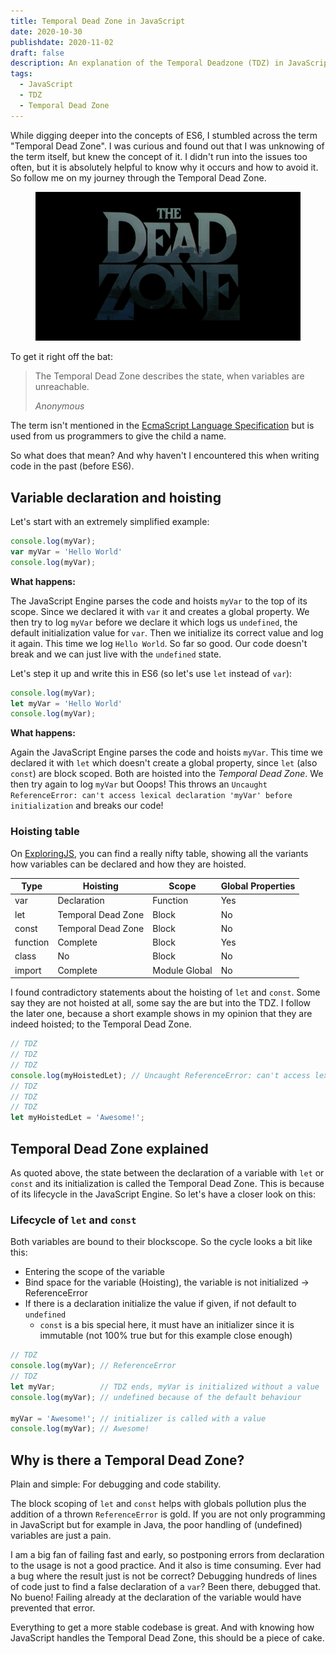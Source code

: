 ```yaml
---
title: Temporal Dead Zone in JavaScript
date: 2020-10-30
publishdate: 2020-11-02
draft: false
description: An explanation of the Temporal Deadzone (TDZ) in JavaScript
tags:
  - JavaScript
  - TDZ
  - Temporal Dead Zone
---
```


While digging deeper into the concepts of ES6, I stumbled across the term "Temporal Dead Zone". I was curious and found out that I was unknowing of the term itself, but knew the concept of it. I didn't run into the issues too often, but it is absolutely helpful to know why it occurs and how to avoid it. So follow me on my journey through the Temporal Dead Zone.
<!-- more -->

<figure>
    <img src="/src/img/temporal_dead_zone.jpg" alt="" title="The Temporal Dead Zone in JavaScript">
</figure>

To get it right off the bat:

<blockquote>
    <p>The Temporal Dead Zone describes the state, when variables are unreachable.</p>
    <cite>Anonymous</cite>
</blockquote>

The term isn't mentioned in the [EcmaScript Language Specification](http://www.ecma-international.org/publications/files/ECMA-ST/ECMA-262.pdf) but is used from us programmers to give the child a name.

So what does that mean? And why haven't I encountered this when writing code in the past (before ES6).

## Variable declaration and hoisting
Let's start with an extremely simplified example:

~~~javascript
console.log(myVar); 
var myVar = 'Hello World'
console.log(myVar);
~~~
**What happens:**

The JavaScript Engine parses the code and hoists `myVar` to the top of its scope. Since we declared it with `var` it and creates a global property. We then try to log `myVar` before we declare it which logs us `undefined`, the default initialization value for `var`. Then we initialize its correct value and log it again. This time we log `Hello World`.
So far so good. Our code doesn't break and we can just live with the `undefined` state.

Let's step it up and write this in ES6 (so let's use `let` instead of `var`):

~~~javascript
console.log(myVar);
let myVar = 'Hello World'
console.log(myVar);
~~~
**What happens:**

Again the JavaScript Engine parses the code and hoists `myVar`. This time we declared it with `let` which doesn't create a global property, since `let` (also `const`) are block scoped. Both are hoisted into the *Temporal Dead Zone*. We then try again to log `myVar` but Ooops! This throws an `Uncaught ReferenceError: can't access lexical declaration 'myVar' before initialization` and breaks our code! 

### Hoisting table
On [ExploringJS](https://exploringjs.com/es6/ch_variables.html#sec_overview-variables), you can find a really nifty table, showing all the variants how variables can be declared and how they are hoisted.

<table class="rwd-table">
    <thead>
        <tr>
            <th>Type</th>
            <th>Hoisting</th>
            <th>Scope</th>
            <th>Global Properties</th>
        </tr>
    </thead>
    <tbody>
        <tr>
            <td data-th="Type">var</td>
            <td data-th="Hoisting">Declaration</td>
            <td data-th="Scope">Function</td>
            <td data-th="Global Properties">Yes</td>
        </tr>
        <tr>
            <td data-th="Type">let</td>
            <td data-th="Hoisting">Temporal Dead Zone</td>
            <td data-th="Scope">Block</td>
            <td data-th="Global Properties">No</td>
        </tr>
        <tr>
            <td data-th="Type">const</td>
            <td data-th="Hoisting">Temporal Dead Zone</td>
            <td data-th="Scope">Block</td>
            <td data-th="Global Properties">No</td>
        </tr>
        <tr>
            <td data-th="Type">function</td>
            <td data-th="Hoisting">Complete</td>
            <td data-th="Scope">Block</td>
            <td data-th="Global Properties">Yes</td>
        </tr>
        <tr>
            <td data-th="Type">class</td>
            <td data-th="Hoisting">No</td>
            <td data-th="Scope">Block</td>
            <td data-th="Global Properties">No</td>
        </tr>
        <tr>
            <td data-th="Type">import</td>
            <td data-th="Hoisting">Complete</td>
            <td data-th="Scope">Module Global</td>
            <td data-th="Global Properties">No</td>
        </tr>    
    </tbody>
</table>

I found contradictory statements about the hoisting of `let` and `const`. Some say they are not hoisted at all, some say the are but into the TDZ.
I follow the later one, because a short example shows in my opinion that they are indeed hoisted; to the Temporal Dead Zone.

~~~javascript
// TDZ
// TDZ
// TDZ
console.log(myHoistedLet); // Uncaught ReferenceError: can't access lexical declaration 'myHoistedLet' before initialization
// TDZ
// TDZ
// TDZ
let myHoistedLet = 'Awesome!';
~~~

## Temporal Dead Zone explained

As quoted above, the state between the declaration of a variable with `let` or `const` and its initialization is called the Temporal Dead Zone. This is because of its lifecycle in the JavaScript Engine. So let's have a closer look on this:

### Lifecycle of `let` and `const`

Both variables are bound to their blockscope. So the cycle looks a bit like this:
- Entering the scope of the variable
- Bind space for the variable (Hoisting), the variable is not initialized -> ReferenceError
- If there is a declaration initialize the value if given, if not default to `undefined`
  - `const` is a bis special here, it must have an initializer since it is immutable (not 100% true but for this example close enough)

~~~javascript
// TDZ
console.log(myVar); // ReferenceError
// TDZ
let myVar;          // TDZ ends, myVar is initialized without a value
console.log(myVar); // undefined because of the default behaviour

myVar = 'Awesome!'; // initializer is called with a value
console.log(myVar); // Awesome!
~~~

## Why is there a Temporal Dead Zone?

Plain and simple: For debugging and code stability.

The block scoping of `let` and `const` helps with globals pollution plus the addition of a thrown `ReferenceError` is gold. If you are not only programming in JavaScript but for example in Java, the poor handling of (undefined) variables are just a pain.

I am a big fan of failing fast and early, so postponing errors from declaration to the usage is not a good practice. And it also is time consuming. Ever had a bug where the result just is not be correct? Debugging hundreds of lines of code just to find a false declaration of a `var`? Been there, debugged that. No bueno! Failing already at the declaration of the variable would have prevented that error.

Everything to get a more stable codebase is great. And with knowing how JavaScript handles the Temporal Dead Zone, this should be a piece of cake.
